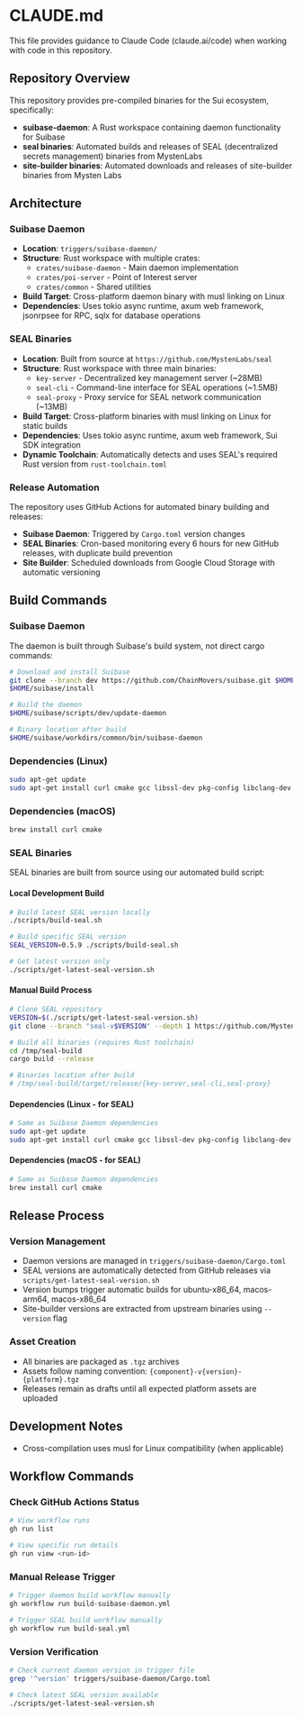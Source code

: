 # CLAUDE.md

This file provides guidance to Claude Code (claude.ai/code) when working with code in this repository.

## Repository Overview

This repository provides pre-compiled binaries for the Sui ecosystem, specifically:
- **suibase-daemon**: A Rust workspace containing daemon functionality for Suibase
- **seal binaries**: Automated builds and releases of SEAL (decentralized secrets management) binaries from MystenLabs
- **site-builder binaries**: Automated downloads and releases of site-builder binaries from Mysten Labs

## Architecture

### Suibase Daemon
- **Location**: `triggers/suibase-daemon/`
- **Structure**: Rust workspace with multiple crates:
  - `crates/suibase-daemon` - Main daemon implementation
  - `crates/poi-server` - Point of Interest server
  - `crates/common` - Shared utilities
- **Build Target**: Cross-platform daemon binary with musl linking on Linux
- **Dependencies**: Uses tokio async runtime, axum web framework, jsonrpsee for RPC, sqlx for database operations

### SEAL Binaries
- **Location**: Built from source at `https://github.com/MystenLabs/seal`
- **Structure**: Rust workspace with three main binaries:
  - `key-server` - Decentralized key management server (~28MB)
  - `seal-cli` - Command-line interface for SEAL operations (~1.5MB)
  - `seal-proxy` - Proxy service for SEAL network communication (~13MB)
- **Build Target**: Cross-platform binaries with musl linking on Linux for static builds
- **Dependencies**: Uses tokio async runtime, axum web framework, Sui SDK integration
- **Dynamic Toolchain**: Automatically detects and uses SEAL's required Rust version from `rust-toolchain.toml`

### Release Automation
The repository uses GitHub Actions for automated binary building and releases:
- **Suibase Daemon**: Triggered by `Cargo.toml` version changes
- **SEAL Binaries**: Cron-based monitoring every 6 hours for new GitHub releases, with duplicate build prevention
- **Site Builder**: Scheduled downloads from Google Cloud Storage with automatic versioning

## Build Commands

### Suibase Daemon
The daemon is built through Suibase's build system, not direct cargo commands:
```bash
# Download and install Suibase
git clone --branch dev https://github.com/ChainMovers/suibase.git $HOME/suibase
$HOME/suibase/install

# Build the daemon
$HOME/suibase/scripts/dev/update-daemon

# Binary location after build
$HOME/suibase/workdirs/common/bin/suibase-daemon
```

### Dependencies (Linux)
```bash
sudo apt-get update
sudo apt-get install curl cmake gcc libssl-dev pkg-config libclang-dev libpq-dev build-essential musl musl-tools musl-dev
```

### Dependencies (macOS)
```bash
brew install curl cmake
```

### SEAL Binaries
SEAL binaries are built from source using our automated build script:

#### Local Development Build
```bash
# Build latest SEAL version locally
./scripts/build-seal.sh

# Build specific SEAL version
SEAL_VERSION=0.5.9 ./scripts/build-seal.sh

# Get latest version only
./scripts/get-latest-seal-version.sh
```

#### Manual Build Process
```bash
# Clone SEAL repository
VERSION=$(./scripts/get-latest-seal-version.sh)
git clone --branch "seal-v$VERSION" --depth 1 https://github.com/MystenLabs/seal.git /tmp/seal-build

# Build all binaries (requires Rust toolchain)
cd /tmp/seal-build
cargo build --release

# Binaries location after build
# /tmp/seal-build/target/release/{key-server,seal-cli,seal-proxy}
```

#### Dependencies (Linux - for SEAL)
```bash
# Same as Suibase Daemon dependencies
sudo apt-get update
sudo apt-get install curl cmake gcc libssl-dev pkg-config libclang-dev libpq-dev build-essential musl musl-tools musl-dev
```

#### Dependencies (macOS - for SEAL)
```bash
# Same as Suibase Daemon dependencies  
brew install curl cmake
```

## Release Process

### Version Management
- Daemon versions are managed in `triggers/suibase-daemon/Cargo.toml`
- SEAL versions are automatically detected from GitHub releases via `scripts/get-latest-seal-version.sh`
- Version bumps trigger automatic builds for ubuntu-x86_64, macos-arm64, macos-x86_64
- Site-builder versions are extracted from upstream binaries using `--version` flag

### Asset Creation
- All binaries are packaged as `.tgz` archives
- Assets follow naming convention: `{component}-v{version}-{platform}.tgz`
- Releases remain as drafts until all expected platform assets are uploaded

## Development Notes
- Cross-compilation uses musl for Linux compatibility (when applicable)

## Workflow Commands

### Check GitHub Actions Status
```bash
# View workflow runs
gh run list

# View specific run details
gh run view <run-id>
```

### Manual Release Trigger
```bash
# Trigger daemon build workflow manually
gh workflow run build-suibase-daemon.yml

# Trigger SEAL build workflow manually
gh workflow run build-seal.yml
```

### Version Verification
```bash
# Check current daemon version in trigger file
grep '^version' triggers/suibase-daemon/Cargo.toml

# Check latest SEAL version available
./scripts/get-latest-seal-version.sh
```